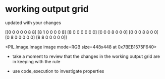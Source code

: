 # working output grid

updated with your changes

[[0 0 0 0 0 8 8]
 [8 1 0 0 0 0 8]
 [8 0 0 0 0 0 0]
 [0 0 0 8 0 0 0]
 [0 0 0 8 8 0 0]
 [0 8 0 0 0 0 0]
 [8 8 0 0 0 0 0]]


<PIL.Image.Image image mode=RGB size=448x448 at 0x7BEB1575F640>


- take a moment to review that the changes in the working output grid are in keeping with the rule

- use code_execution to investigate properties
